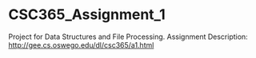 # CSC365_Assignment_1
Project for Data Structures and File Processing.
Assignment Description: http://gee.cs.oswego.edu/dl/csc365/a1.html

